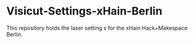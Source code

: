 # Visicut-Settings-xHain-Berlin

This repository holds the laser setting s for the xHain Hack+Makespace  Berlin.   

